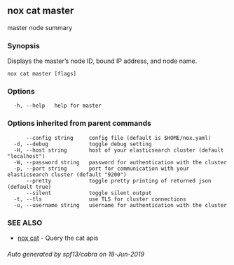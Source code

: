 ## nox cat master

master node summary

### Synopsis

Displays the master’s node ID, bound IP address, and node name.

```
nox cat master [flags]
```

### Options

```
  -h, --help   help for master
```

### Options inherited from parent commands

```
      --config string     config file (default is $HOME/nox.yaml)
  -d, --debug             toggle debug setting
  -H, --host string       host of your elasticsearch cluster (default "localhost")
  -W, --password string   password for authentication with the cluster
  -p, --port string       port for communication with your elasticsearch cluster (default "9200")
      --pretty            toggle pretty printing of returned json (default true)
      --silent            toggle silent output
  -t, --tls               use TLS for cluster connections
  -u, --username string   username for authentication with the cluster
```

### SEE ALSO

* [nox cat](nox_cat.md)	 - Query the cat apis

###### Auto generated by spf13/cobra on 18-Jun-2019
